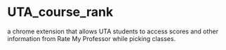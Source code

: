 # UTA_course_rank
a chrome extension that allows UTA students to access scores and other information from Rate My Professor while picking classes.
